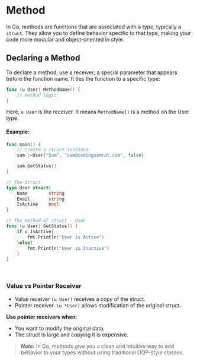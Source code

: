 # Method
In Go, methods are functions that are associated with a type, typically a `struct`. They allow you to define behavior specific to that type, making your code more modular and object-oriented in style.

## Declaring a Method
To declare a method, use a receiver; a special parameter that appears before the function name. It ties the function to a specific type:

```go
func (u User) MethodName() {
	// method logic
}

```
Here, `u User` is the receiver. It means `MethodName()` is a method on the User type.


#### Example:

```go
func main() {
	// Create a struct instance
	sam :=User{"Sam", "sam@codingsamrat.com", false}

	sam.GetStatus()
}

// The Struct
type User struct{
	Name 		string
	Email 		string
	IsActive 	bool
}

// The method of struct - User
func (u User) GetStatus() {
	if u.IsActive{
		fmt.Println("User is Active")
	}else{
		fmt.Println("User is Inactive")
	}
}
```

<br/>

### Value vs Pointer Receiver
- Value receiver `(u User)` receives a copy of the struct.
- Pointer receiver` (u *User)` allows modification of the original struct.

**Use pointer receivers when:**
- You want to modify the original data.
- The struct is large and copying it is expensive.

> ***Note:*** In Go, methods give you a clean and intuitive way to add behavior to your types without using traditional OOP-style classes.

